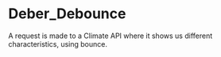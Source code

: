 # Deber_Debounce
A request is made to a Climate API where it shows us different characteristics, using bounce.
